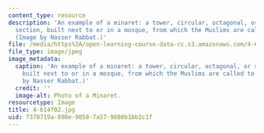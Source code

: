 ```yaml
---
content_type: resource
description: 'An example of a minaret: a tower, circular, octagonal, or square in
  section, built next to or in a mosque, from which the Muslims are called to prayer.
  (Image by Nasser Rabbat.)'
file: /media/https%3A/open-learning-course-data-rc.s3.amazonaws.com/4-614-religious-architecture-and-islamic-cultures-fall-2002/7370719a890e90587a579880b1bb2c1f_4-614f02.jpg
file_type: image/jpeg
image_metadata:
  caption: 'An example of a minaret: a tower, circular, octagonal, or square in section,
    built next to or in a mosque, from which the Muslims are called to prayer. (Image
    by Nasser Rabbat.)'
  credit: ''
  image-alt: Photo of a Minaret.
resourcetype: Image
title: 4-614f02.jpg
uid: 7370719a-890e-9058-7a57-9880b1bb2c1f
---
```

